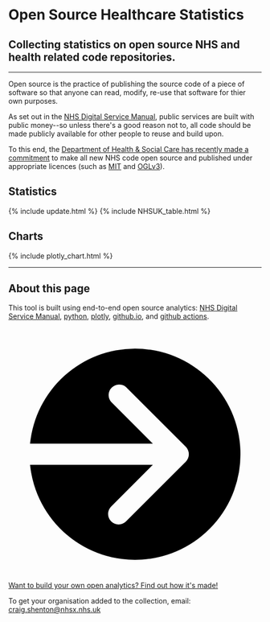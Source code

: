 <script src="https://cdn.plot.ly/plotly-latest.min.js"></script>

# Open Source Healthcare Statistics

## Collecting statistics on open source NHS and health related code repositories.

<hr class="nhsuk-u-margin-top-0 nhsuk-u-margin-bottom-6">

Open source is the practice of publishing the source code of a piece of software so that anyone can read, modify, re-use that software for thier own purposes.

As set out in the [NHS Digital Service Manual](https://service-manual.nhs.uk/service-standard/12-make-new-source-code-open), public services are built with public money--so unless there's a good reason not to, all code should be made publicly available for other people to reuse and build upon.

To this end, the [Department of Health & Social Care has recently made a commitment](https://www.gov.uk/government/publications/data-saves-lives-reshaping-health-and-social-care-with-data-draft/data-saves-lives-reshaping-health-and-social-care-with-data-draft) to make all new NHS code open source and published under appropriate licences (such as [MIT](https://opensource.org/licenses/MIT) and [OGLv3](http://www.nationalarchives.gov.uk/doc/open-government-licence/version/3/)).

## Statistics

{% include update.html %}
{% include NHSUK_table.html %}

## Charts

{% include plotly_chart.html %}

<hr class="nhsuk-u-margin-top-0 nhsuk-u-margin-bottom-6">

## About this page

This tool is built using end-to-end open source analytics: [NHS Digital Service Manual](https://service-manual.nhs.uk/), [python](https://nhs-pycom.net/), [plotly](https://plotly.com/python/), [github.io](https://pages.github.com/), and [github actions](https://github.com/features/actions).

<div class="nhsuk-action-link">
  <a class="nhsuk-action-link__link" href="/open-health-statistics/blog">
    <svg class="nhsuk-icon nhsuk-icon__arrow-right-circle" xmlns="http://www.w3.org/2000/svg" viewBox="0 0 24 24" aria-hidden="true">
      <path d="M0 0h24v24H0z" fill="none"></path>
      <path d="M12 2a10 10 0 0 0-9.95 9h11.64L9.74 7.05a1 1 0 0 1 1.41-1.41l5.66 5.65a1 1 0 0 1 0 1.42l-5.66 5.65a1 1 0 0 1-1.41 0 1 1 0 0 1 0-1.41L13.69 13H2.05A10 10 0 1 0 12 2z"></path>
    </svg>
    <span class="nhsuk-action-link__text">Want to build your own open analytics? Find out how it's made!</span>
  </a>
</div>

To get your organisation added to the collection, email: <a href="mailto:craig.shenton@nhsx.nhs.uk">craig.shenton@nhsx.nhs.uk</a>
